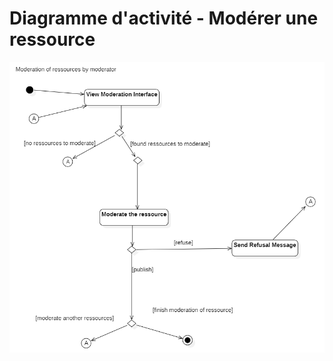 # Diagramme d'activité - Modérer une ressource


<img src="../../../Assets/Images/activity-diagramm-moderate-ressource.png" alt="Diagramme d'activité modération d'une ressource" width="auto">